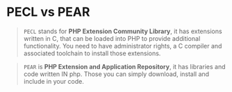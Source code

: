 # PECL vs PEAR

> `PECL` stands for **PHP Extension Community Library**, it has extensions written in C, that can be loaded into PHP to provide additional functionality. You need to have administrator rights, a C compiler and associated toolchain to install those extensions.

> `PEAR` is **PHP Extension and Application Repository**, it has libraries and code written IN php. Those you can simply download, install and include in your code.